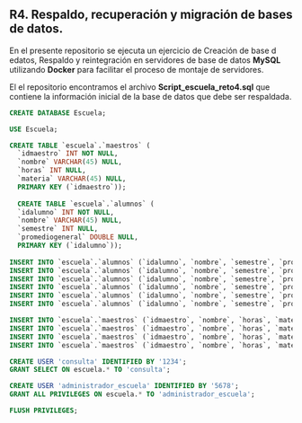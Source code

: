 ## R4. Respaldo, recuperación y migración de bases de datos.

En el presente repositorio se ejecuta un ejercicio de Creación de base d edatos, Respaldo y reintegración en servidores de base de datos **MySQL** utilizando **Docker** para facilitar el proceso de montaje de servidores.

El el repositorio encontramos el archivo **Script_escuela_reto4.sql** que contiene la información inicial de la base de datos que debe ser respaldada.

```sql
CREATE DATABASE Escuela;

USE Escuela;

CREATE TABLE `escuela`.`maestros` (
  `idmaestro` INT NOT NULL,
  `nombre` VARCHAR(45) NULL,
  `horas` INT NULL,
  `materia` VARCHAR(45) NULL,
  PRIMARY KEY (`idmaestro`));
  
  CREATE TABLE `escuela`.`alumnos` (
  `idalumno` INT NOT NULL,
  `nombre` VARCHAR(45) NULL,
  `semestre` INT NULL,
  `promediogeneral` DOUBLE NULL,
  PRIMARY KEY (`idalumno`));
  
INSERT INTO `escuela`.`alumnos` (`idalumno`, `nombre`, `semestre`, `promediogeneral`) VALUES ('1', 'Alonso Ramírez', '6', '9.8');
INSERT INTO `escuela`.`alumnos` (`idalumno`, `nombre`, `semestre`, `promediogeneral`) VALUES ('2', 'María Gómez', '4', '9.1');
INSERT INTO `escuela`.`alumnos` (`idalumno`, `nombre`, `semestre`, `promediogeneral`) VALUES ('3', 'Luis Barrón', '1', '7.5');
INSERT INTO `escuela`.`alumnos` (`idalumno`, `nombre`, `semestre`, `promediogeneral`) VALUES ('4', 'Georgina Suarez', '3', '8.2');
INSERT INTO `escuela`.`alumnos` (`idalumno`, `nombre`, `semestre`, `promediogeneral`) VALUES ('5', 'Javier Cortéz', '2', '7.0');
INSERT INTO `escuela`.`alumnos` (`idalumno`, `nombre`, `semestre`, `promediogeneral`) VALUES ('6', 'Alma Rodríguez', '6', '10.0');

INSERT INTO `escuela`.`maestros` (`idmaestro`, `nombre`, `horas`, `materia`) VALUES ('1', 'Julieta Rodríguez', '40', 'Matemáticas');
INSERT INTO `escuela`.`maestros` (`idmaestro`, `nombre`, `horas`, `materia`) VALUES ('2', 'Dylan Romero', '36', 'Historia Universal');
INSERT INTO `escuela`.`maestros` (`idmaestro`, `nombre`, `horas`, `materia`) VALUES ('3', 'Luis Valadez', '38', 'Geografía');
INSERT INTO `escuela`.`maestros` (`idmaestro`, `nombre`, `horas`, `materia`) VALUES ('4', 'Alfonso Alvarez', '40', 'Química');

CREATE USER 'consulta' IDENTIFIED BY '1234';
GRANT SELECT ON escuela.* TO 'consulta';

CREATE USER 'administrador_escuela' IDENTIFIED BY '5678';
GRANT ALL PRIVILEGES ON escuela.* TO 'administrador_escuela';

FLUSH PRIVILEGES;
```